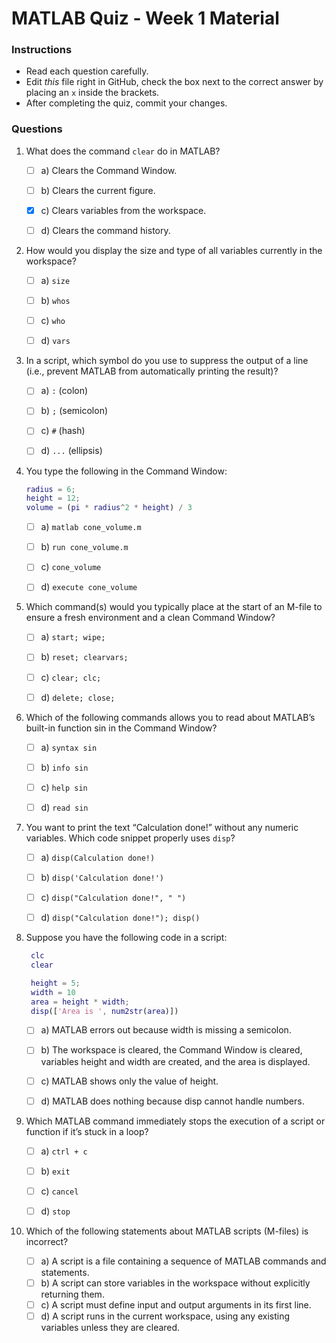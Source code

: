 # MATLAB Quiz - Week 1 Material

### Instructions
- Read each question carefully.
- Edit _this_ file right in GitHub, check the box next to the correct answer by placing an `x` inside the brackets.
- After completing the quiz, commit your changes.

### Questions

1. What does the command `clear` do in MATLAB?
    - [ ] a) Clears the Command Window.
    - [ ] b) Clears the current figure.
    - [X] c) Clears variables from the workspace.
    - [ ] d) Clears the command history.


2. How would you display the size and type of all variables currently in the workspace?
    - [ ] a) `size`
    - [ ] b) `whos`
    - [ ] c) `who`
    - [ ] d) `vars`


3. In a script, which symbol do you use to suppress the output of a line (i.e., prevent MATLAB from automatically printing the result)?
   - [ ] a) `:`   (colon)
   - [ ] b) `;`   (semicolon)
   - [ ] c) `#`   (hash)
   - [ ] d) `...` (ellipsis)


4. You type the following in the Command Window:

   ```matlab
   radius = 6;
   height = 12;
   volume = (pi * radius^2 * height) / 3
   ```
 
    - [ ] a) `matlab cone_volume.m`
    - [ ] b) `run cone_volume.m`
    - [ ] c) `cone_volume`
    - [ ] d) `execute cone_volume`


5. Which command(s) would you typically place at the start of an M-file to ensure a fresh environment and a clean Command Window?
    - [ ] a) `start; wipe;`
    - [ ] b) `reset; clearvars;`
    - [ ] c) `clear; clc;`
    - [ ] d) `delete; close;`


6. Which of the following commands allows you to read about MATLAB’s built-in function sin in the Command Window?
    - [ ] a) `syntax sin`
    - [ ] b) `info sin`
    - [ ] c) `help sin`
    - [ ] d) `read sin`


7. You want to print the text “Calculation done!” without any numeric variables. Which code snippet properly uses `disp`?
   - [ ] a) `disp(Calculation done!)`
   - [ ] b) `disp('Calculation done!')`
   - [ ] c) `disp("Calculation done!", " ")`
   - [ ] d) `disp("Calculation done!"); disp()`


8. Suppose you have the following code in a script:
   ```matlab
    clc
    clear

    height = 5;
    width = 10
    area = height * width;
    disp(['Area is ', num2str(area)])
   ```

   - [ ] a) MATLAB errors out because width is missing a semicolon.
   - [ ] b) The workspace is cleared, the Command Window is cleared, variables height and width are created, and the area is displayed.
   - [ ] c) MATLAB shows only the value of height.
   - [ ] d) MATLAB does nothing because disp cannot handle numbers.


9. Which MATLAB command immediately stops the execution of a script or function if it’s stuck in a loop?
   - [ ] a) `ctrl + c`
   - [ ] b) `exit`
   - [ ] c) `cancel`
   - [ ] d) `stop`


10. Which of the following statements about MATLAB scripts (M-files) is incorrect?
    - [ ] a) A script is a file containing a sequence of MATLAB commands and statements.
    - [ ] b) A script can store variables in the workspace without explicitly returning them.
    - [ ] c) A script must define input and output arguments in its first line.
    - [ ] d) A script runs in the current workspace, using any existing variables unless they are cleared.
